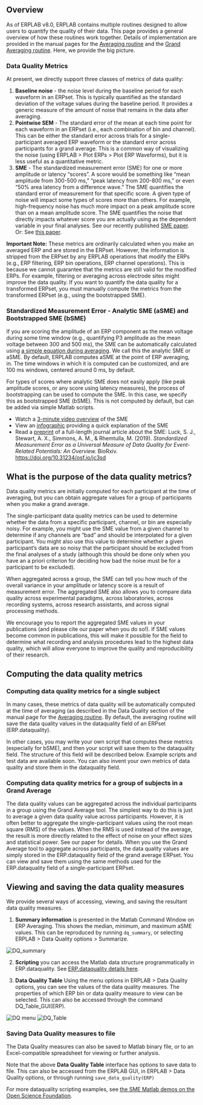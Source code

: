 ## Overview
As of ERPLAB v8.0, ERPLAB contains multiple routines designed to allow users to quantify the quality of their data. This page provides a general overview of how these routines work together. Details of implementation are provided in the manual pages for the [Averaging routine](https://github.com/lucklab/erplab/wiki/Computing-Averaged-ERPs#data-quality-measures) and the [Grand Averaging routine](https://github.com/lucklab/erplab/wiki/Averaging-Across-ERPSETS-(Creating-Grand-Averages)#grand-average-data-quality). Here, we provide the big picture.

### Data Quality Metrics
At present, we directly support three classes of metrics of data quality:
1. **Baseline noise** - the noise level during the baseline period for each waveform in an ERPset. This is typically quantified as the standard deviation of the voltage values during the baseline period. It provides a generic measure of the amount of noise that remains in the data after averaging.
2. **Pointwise SEM** - The standard error of the mean at each time point for each waveform in an ERPset (i.e., each combination of bin and channel). This can be either the standard error across trials for a single-participant averaged ERP waveform or the standard error across participants for a grand average. This is a common way of visualizing the noise (using ERPLAB > Plot ERPs > Plot ERP Waveforms), but it is less useful as a quantitative metric.
3. **SME** - The standardized measurement error (SME) for one or more amplitude or latency “scores”. A score would be something like “mean amplitude from 300-500 ms,” “peak latency from 200-800 ms,” or even “50% area latency from a difference wave.” The SME quantifies the standard error of measurement for that specific score. A given type of noise will impact some types of scores more than others. For example, high-frequency noise has much more impact on a peak amplitude score than on a mean amplitude score. The SME quantifies the noise that directly impacts whatever score you are actually using as the dependent variable in your final analyses. See our recently published [SME paper](https://onlinelibrary.wiley.com/doi/full/10.1111/psyp.13793). Or: See [this paper](https://doi.org/10.31234/osf.io/jc3sd).

**Important Note:** These metrics are ordinarily calculated when you make an averaged ERP and are stored in the ERPset. However, the information is stripped from the ERPset by any ERPLAB operations that modify the ERPs (e.g., ERP filtering, ERP bin operations, ERP channel operations). This is because we cannot guarantee that the metrics are still valid for the modified ERPs. For example, filtering or averaging across electrode sites might improve the data quality. If you want to quantify the data quality for a transformed ERPset, you must manually compute the metrics from the transformed ERPset (e.g., using the bootstrapped SME).

### Standardized Measurement Error - Analytic SME (aSME) and Bootstrapped SME (bSME)
If you are scoring the amplitude of an ERP component as the mean voltage during some time window (e.g., quantifying P3 amplitude as the mean voltage between 300 and 500 ms), the SME can be automatically calculated using [a simple equation during averaging](https://doi.org/10.31234/osf.io/jc3sd). We call this the analytic SME or aSME. By default, ERPLAB computes aSME at the point of ERP averaging, in. The time windows in which it is computed can be customized, and are 100 ms windows, centered around 0 ms, by default.

For types of scores where analytic SME does not easily apply (like peak amplitude scores, or any score using latency measures), the process of bootstrapping can be used to compute the SME. In this case, we specify this as bootstrapped SME (bSME). This is not computed by default, but can be added via simple Matlab scripts.

* Watch a [3-minute video overview](https://www.youtube.com/watch?v=tEKsx0p53rs) of the SME
* View an [infographic](https://ucdavis.box.com/v/SMEQuickGuide) providing a quick explanation of the SME
* Read a [preprint](https://doi.org/10.31234/osf.io/dwm64) of a full-length journal article about the SME: Luck, S. J., Stewart, A. X., Simmons, A. M., & Rhemtulla, M. (2019). _Standardized Measurement Error as a Universal Measure of Data Quality for Event-Related Potentials: An Overview._ BioRxiv. https://doi.org/10.31234/osf.io/jc3sd

## What is the purpose of the data quality metrics?
Data quality metrics are initially computed for each participant at the time of averaging, but you can obtain aggregate values for a group of participants when you make a grand average. 

The single-participant data quality metrics can be used to determine whether the data from a specific participant, channel, or bin are especially noisy. For example, you might use the SME value from a given channel to determine if any channels are “bad” and should be interpolated for a given participant. You might also use this value to determine whether a given participant’s data are so noisy that the participant should be excluded from the final analyses of a study (although this should be done only when you have an a priori criterion for deciding how bad the noise must be for a participant to be excluded).

When aggregated across a group, the SME can tell you how much of the overall variance in your amplitude or latency score is a result of measurement error. The aggregated SME also allows you to compare data quality across experimental paradigms, across laboratories, across recording systems, across research assistants, and across signal processing methods.

We encourage you to report the aggregated SME values in your publications (and please cite our paper when you do so!). If SME values become common in publications, this will make it possible for the field to determine what recording and analysis procedures lead to the highest data quality, which will allow everyone to improve the quality and reproducibility of their research.

## Computing the data quality metrics
### Computing data quality metrics for a single subject
In many cases, these metrics of data quality will be automatically computed at the time of averaging (as described in the Data Quality section of the manual page for the [Averaging routine](https://github.com/lucklab/erplab/wiki/Computing-Averaged-ERPs). By default, the averaging routine will save the data quality values in the dataquality field of an ERPset (ERP.dataquality). 

In other cases, you may write your own script that computes these metrics (especially for bSME), and then your script will save them to the dataquality field. The structure of this field will be described below. Example scripts and test data are available soon. You can also invent your own metrics of data quality and store them in the dataquality field.

### Computing data quality metrics for a group of subjects in a Grand Average
The data quality values can be aggregated across the individual participants in a group using the Grand Average tool. The simplest way to do this is just to average a given data quality value across participants. However, it is often better to aggregate the single-participant values using the root mean square (RMS) of the values. When the RMS is used instead of the average, the result is more directly related to the effect of noise on your effect sizes and statistical power. See our paper for details.
When you use the Grand Average tool to aggregate across participants, the data quality values are simply stored in the ERP.dataquality field of the grand average ERPset. You can view and save them using the same methods used for the ERP.dataquality field of a single-participant ERPset.


## Viewing and saving the data quality measures
We provide several ways of accessing, viewing, and saving the resultant data quality measures.
1. **Summary information** is presented in the Matlab Command Window on ERP Averaging. This shows the median, minimum, and maximum aSME values. This can be reproduced by running `dq_summary`, or selecting ERPLAB > Data Quality options > Summarize.

![DQ_summary](https://user-images.githubusercontent.com/5137405/78289219-ab100a80-74d6-11ea-9cd8-b7549aece81c.png)

2. **Scripting** you can access the Matlab data structure programmatically in ERP.dataquality. See [ERP.dataquality details here](https://github.com/lucklab/erplab/wiki/Data-Quality-Measures---advanced).

3. **Data Quality Table** Using the menu options in ERPLAB > Data Quality options, you can see the values of the data quality measures. The properties of which ERP bin or data quality measure to view can be selected. This can also be accessed through the command DQ_Table_GUI(ERP).

![DQ menu](https://user-images.githubusercontent.com/5137405/77691887-e8b6e580-6f62-11ea-9eb7-1ee73effe764.png)
![DQ_Table](https://user-images.githubusercontent.com/5137405/78285997-9da65080-74d5-11ea-90d2-acebb02842c1.png)

### Saving Data Quality measures to file
The Data Quality measures can also be saved to Matlab binary file, or to an Excel-compatible spreadsheet for viewing or further analysis.

Note that the above **Data Quality Table** interface has options to save data to file. This can also be accessed from the ERPLAB GUI, in ERPLAB > Data Quality options, or through running  `save_data_quality(ERP)`

For more dataquality scripting examples, see [the SME Matlab demos on the Open Science Foundation](https://osf.io/a4huc/).
